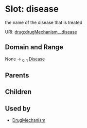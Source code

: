 
# Slot: disease


the name of the disease that is treated

URI: [drug:drugMechanism__disease](http://w3id.org/ontogpt/drug/drugMechanism__disease)


## Domain and Range

None &#8594;  <sub>0..1</sub> [Disease](Disease.md)

## Parents


## Children


## Used by

 * [DrugMechanism](DrugMechanism.md)
